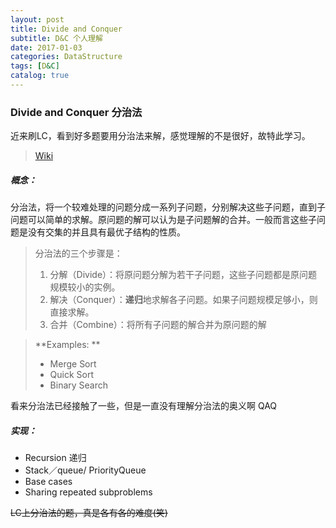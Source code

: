 ```yaml
---
layout: post
title: Divide and Conquer
subtitle: D&C 个人理解
date: 2017-01-03
categories: DataStructure
tags: [D&C]
catalog: true
---
```


### Divide and Conquer 分治法

近来刷LC，看到好多题要用分治法来解，感觉理解的不是很好，故特此学习。

> [Wiki](https://en.wikipedia.org/wiki/Divide_and_conquer_algorithm)

##### 概念：

分治法，将一个较难处理的问题分成一系列子问题，分别解决这些子问题，直到子问题可以简单的求解。原问题的解可以认为是子问题解的合并。一般而言这些子问题是没有交集的并且具有最优子结构的性质。

> 分治法的三个步骤是：
>
> 1. 分解（Divide）：将原问题分解为若干子问题，这些子问题都是原问题规模较小的实例。
> 2. 解决（Conquer）：**递归**地求解各子问题。如果子问题规模足够小，则直接求解。
> 3. 合并（Combine）：将所有子问题的解合并为原问题的解

> **Examples: **
>
> - Merge Sort
> - Quick Sort
> - Binary Search

看来分治法已经接触了一些，但是一直没有理解分治法的奥义啊 QAQ

##### 实现：

* Recursion 递归
* Stack／queue/ PriorityQueue
* Base cases
* Sharing repeated subproblems

~~LC上分治法的题，真是各有各的难度(笑)~~